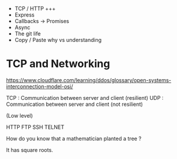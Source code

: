 - TCP / HTTP +++
- Express
- Callbacks -> Promises
- Async
- The git life
- Copy / Paste why vs understanding

# TCP and Networking

https://www.cloudflare.com/learning/ddos/glossary/open-systems-interconnection-model-osi/

TCP : Communication between server and client (resilient)
UDP : Communication between server and client (not resilient)

(Low level)

HTTP
FTP
SSH
TELNET

How do you know that a mathematician planted a tree ?

It has square roots.
